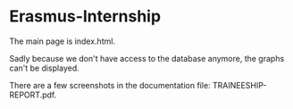 # Erasmus-Internship

The main page is index.html.

Sadly because we don't have access to the database anymore, the graphs can't be displayed.

There are a few screenshots in the documentation file: TRAINEESHIP-REPORT.pdf.
